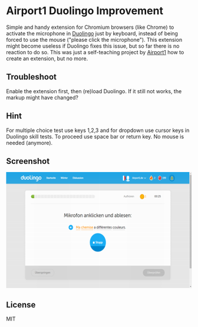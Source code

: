 # Airport1 Duolingo Improvement

Simple and handy extension for Chromium browsers (like Chrome) to activate the microphone in [Duolingo] just by keyboard, 
instead of being forced to use the mouse ("please click the microphone"). 
This extension might become useless if Duolingo fixes this issue, but so far there is no reaction to do so.
This was just a self-teaching project by [Airport1] how to create an extension, but no more.

## Troubleshoot

Enable the extension first, then (re)load Duolingo. If it still not works, the markup might have changed?

## Hint

For multiple choice test use keys 1,2,3 and for dropdown use cursor keys in Duolingo skill tests.
To proceed use space bar or return key. No mouse is needed (anymore).

## Screenshot


![Duolingo voice recognition with enabled extension](img/screenshot.png "Duolingo voice recognition with enabled extension")

## License
 
MIT

[Duolingo]: http://www.duolingo.com/
[Airport1]: http://www.airport1.de/